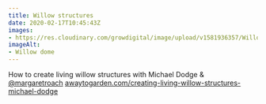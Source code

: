 ```yaml
---
title: Willow structures
date: 2020-02-17T10:45:43Z
images:
- https://res.cloudinary.com/growdigital/image/upload/v1581936357/Willow_Dome-_TLF-18.jpg
imageAlt:
- Willow dome
---
```


How to create living willow structures with Michael Dodge & [@margaretroach](https://twitter.com/margaretroach) [awaytogarden.com/creating-living-willow-structures-michael-dodge](https://awaytogarden.com/creating-living-willow-structures-michael-dodge/) 
